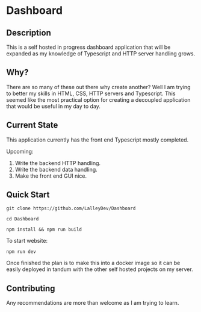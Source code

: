 # Dashboard
## Description
This is a self hosted in progress dashboard application that will be expanded as my knowledge of Typescript and HTTP server handling grows. 

## Why?
There are so many of these out there why create another? Well I am trying to better my skills in HTML, CSS, HTTP servers and Typescript. This seemed like the most practical option for creating a decoupled application that would be useful in my day to day. 

## Current State
This application currently has the front end Typescript mostly completed.

Upcoming:
1. Write the backend HTTP handling.
2. Write the backend data handling.
3. Make the front end GUI nice.

## Quick Start
```
git clone https://github.com/LalleyDev/Dashboard
```
```
cd Dashboard
```
```
npm install && npm run build
```
To start website:
```
npm run dev
```

Once finished the plan is to make this into a docker image so it can be easily deployed in tandum with the other self hosted projects on my server.

## Contributing
Any recommendations are more than welcome as I am trying to learn.
